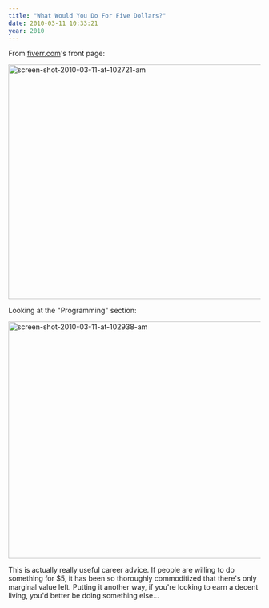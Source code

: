 ```yaml
---
title: "What Would You Do For Five Dollars?"
date: 2010-03-11 10:33:21
year: 2010
---
```

From <a href="http://www.fiverr.com">fiverr.com</a>'s front page:

<img title="screen-shot-2010-03-11-at-102721-am" src="{{'/files/2010/03/screen-shot-2010-03-11-at-102721-am.png' | relative_url}}" alt="screen-shot-2010-03-11-at-102721-am" width="660" height="467" />

Looking at the "Programming" section:

<img title="screen-shot-2010-03-11-at-102938-am" src="{{'/files/2010/03/screen-shot-2010-03-11-at-102938-am.png' | relative_url}}" alt="screen-shot-2010-03-11-at-102938-am" width="661" height="472" />

This is actually really useful career advice. If people are willing to do something for $5, it has been so thoroughly commoditized that there's only marginal value left. Putting it another way, if you're looking to earn a decent living, you'd better be doing something else...
